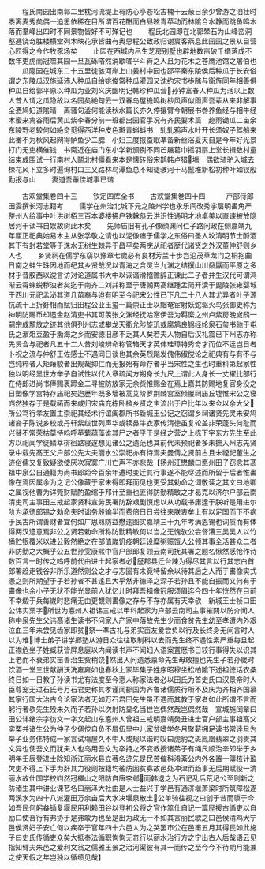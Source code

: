 <!-- { "loadSidebar": true } -->
　　程氏南园出南郭二里枕河流堤上有防心亭苍松古槐干云蔽日余少曾游之洎壮时黍离麦秀矣偶一追思依稀在目所谓百花酣而白昼昡青苹动而林隂合水静而跳鱼鸣木落而羣峰出四时不同景物皆好不可殚记也
　　程氏北园即在北郭辇石为山峰峦洞壑逓饶竒胜楼横堂列木映花承皆曲有奥思程公致政归谢賔客燕息此园园之景从目营心匠得之今作牧豕场矣
　　止园在西城内吕生芝房别墅也辟地数亩破千缗落成不数年吏虎而冠噬其园一旦瓦砾嗒然消歇嗟乎斗筲之人且为花木之苍鹰池馆之屠伯也
　　瓜隐园在城东二十五里徒骇河岸上山姜村中园也邵平秦东陵侯后种瓜于长安俗谓之东陵瓜汉施延沛人种瓜自给姚俊常种瓜灌园又沈约宋书歩隲与衞旌同年相善俱种瓜自给郭平原以种瓜为业刘义庆幽明记韩珍种瓜营孙钟富春人种瓜为活以上数人昔人谓之瓜隐故以名园矣絶句云一双春鸟屋檐鸣树杪风声似雨声吾辈从来非解事全慿鸠妇道隂晴　离骚句澁何能读秋水篇长亦久停攘臂今朝展书巻养鱼经与相牛经　木蜜来禽谷雨后黄瓜紫李春分前一班都出园官手况有齐民要术篇　趂雨锄瓜二亩余东陵野老较何如絶竒觅得西洋种皮色斑青蝌蚪书　轧轧鸦声水叶开长须奴子驾船来此番不为秋风起网得鲈鱼少二腮　小妇三度报蚕眠凖备新丝浴夏天自是今年好光景打门无吏横催钱　书斋近在庙门东小学新颁例不同芒屩葛巾摇羽扇上堂长揖数村童　结束成围试一行南村人鬬北村彊看来本是懐砖俗宋鹊韩卢猎塲　偶欲骑驴入城去楝花风下立多时遍询村口三乂路林鸟潭鱼总不知徒骇河干马鬛堆新松初种叶如钗殷勤报与山
　　妻道吾軰佳城事已谐











　　古欢堂集巻四十三
　　钦定四库全书
　　古欢堂集巻四十四　　　戸部侍郎田雯撰长河志籍考
　　儒学在州治北城下元之陵州学也永乐间改秀宇层明畵角严整州人给事中叶洪树栢三百本婆楼拂户铁榦叅云洪识性通明才地卓美以直谏被放隐居河干读书自娱故树此木矣
　　先师庙旧有孔子像顔渊问仁子路问政在侧嘉靖九年厘正祀典始易木主从张孚敬之请也以泥像瘗于儒学之东俗曰圣人坟清明节士酹酒其下有封若堂等于洙水无树生棘异于昌平矣两庑从祀者歴代诸贤之外汉董仲舒则乡人也
　　乡贤祠在儒学东窃以豫章七嵗必有良材芳兰十歩岂沦茂草龙门之桐抱曲日南之蚌生珠因地而纪其乡贤哉况以青海之含灵当九渊之结撰山川赑屭而平原之多材乎昔胶西以谠言访对论道属书大中以诙谐滑稽赡辞正谏此二子者并生汉代可谓鸿渐云霄蝉蜕秽浊者矣迄于南齐二刘并称至于唐朝两髙继踵孟简开渎于毘陵张雍婴城于西川元祀孟泌其道几苗裔与迨有明至今祀宋公性已下凡二十八人其尤异者叶子源抗疏十上折姧相而赋归田程公业玉玺一篇崇正士以黜奄宦射妖蛇驱火鸟张御史称为神明防赐币却遗金赵清吏书其可羡张文渊经抚哈宻伊吾为羁縻之州卢紫房晩嵗鸱嗣宗成頽放之迹其他俱列州志或攀龙天衢允陟旋玑或腐鸩良锦经纶泉石玺书驰于屯氏之濵爼豆盈于渤海之乡而安徳旧彦不乏其人矣若夫人物自后汉礼震已下州志亦称先贤合与祀者凡五十二人昔刘峻辨命称管辂天才英伟珪璋特秀竒才而位不逹岂日者卜祝之流与仲舒王佐感士不遇同日谈也其余英烈飚发傀伟俶傥论之祀典有与有不与岂纯粹者入矩踳駮者出规哉抑仁而无报殆有命存者乎当宋性之生也时重科第起家性独以明经显世方举子自试性以代人章疏闻方朔身长九尺上谓此人身长一丈擢比部行在侍郎进尚书俸赐褭蹄金二寻被防放家无余赀惟赐金在焉上嘉其防赐地复官身没之日塑像学宫特存庙祀矣迨歴年既多墙被蒿艾阶罗荆棘宫室倾覆祠庙丘墟惟宋公之寝岿然独存于是载祏而来咸归宋庙充栋卧楹乡贤之主流出于户比年以来佥以余大父所公笃行孝友置主崇祀其经术行谊阖郡所书新城王公记之窃谓乡祠诸贤先灵未安鸠诸裔子陈说乡校或丹轩紫绂世列声华或犊鼻牛衣家传清徳虽复轮盖非荣蓬头何耻而兴替不常荣枯莫恃呜呼苹蘩蕴藻谁其尸之者乎于是经之营之上栋下宇东方先生至此方以祀闻学徒鳞萃徘徊路寝遂想见诸公之遗范也其前代未预祀者多未摭入州志先贤录中载先髙王父户部公先大夫丽水公崇祀亦有待焉夫曼倩之贤前古且未禋祀董生之迹俗儒又复致疑欲使厌次寂寞广川亡声不亦悲哉【扬州汪懋麟曰悳州田子窃念其髙祖中泉公自通籍为尚书郎距今百余年遭时变迁其行事遂不能尽述而所留于后者惟畵像在焉因属余为之记公像藏于家未得即拜而见也更受其勅命之词敬读之其文曰地卿之属视他曹为详筦财赋酌盈缩于邦计至重也匪得防勤精敏之才曷克以济尔户部云南清吏司主事田三戒起家贤科宣劳民署防辞艰剧慎虑以从功载书庸逹于朕听是用进尔阶为承徳郎锡之勅命夫时诎务殷输半而费倍日日尝往来朕衷矣上有以足国而下不病于民古所谓善财者宜何如广思熟防益懋逺图实嘉靖三十九年考满恩锡也词质而有体得两汉遗意焉非公之贤若勅命所称防勤精敏何以当之无愧欤公尝督漕三吴吴人以竹桶贮银覆米以进公毅然絶之在部值嵗饥疫朝廷设糜粥赈饿人公领其事全活甚众二者非防勤之大概乎公五世孙雯康熙中官户部郎复领云南司抚其署之题名愀然感怆作诗数百言一时传之呜呼前代由进士起家者必歴郡县迁台諌为得尽其言以行其志白首郎署趋走钱谷非所乐道然则公之才与志固有未竟特留余以待其后之人而于畵像实式慿之则所期望于子若孙者不甚逺且大乎然非徳泽之深子若孙且不能自振而又何有于畵像也余小子无状不能光显前人犹忆儿时拜吾祖像冠服须眉迄今四十年恍然在目前不幸燬于兵每嵗时悲痛无由更覩则畵像之存与不存亦属有天幸欤　新城王士祯曰田公讳实栗字所世为悳州人祖讳三戒以甲科起家为户部云南司主事摧闗以防介闻人称中泉先生父讳髙诸生读书不问家人产家中落故先生少而食贫先生幼至孝遭内外艰泣血三年未尝见齿家即贫祭一凖古礼与弟实亩友爱尝负以行及长终身无间言时人以为难博士弟子讲学郷塾从游日众往往取制科以去而先生终不遇性素严重每旦起正襟危坐子姓臧获皆屏息庭以内闻读书声不闻妇人语案罝厯书日较行事得失以识其上老而不衰弟实亩善治生赀稍饶然出入问遗悉禀命先生毋敢擅也先生子若孙嵗时饮酒一堂三世献酬沃洗雍雍如也春秋上冡毕集子姓序昭穆坐松柏隂下述祖徳话农桑终日如一日教子孙读书尤有法度至今悳人称家法者必以田氏为首史氏曰汉景帝时人臣尊宠无过石氏号万石君史称其孝谨闻郡国为齐鲁诸儒质行所不及庆为齐相齐国慕其家行国大治古今论家法者无如万石君田先生虽不遇而其教于家者如此所谓不言而躬行者欤先生殁未久而子若孙以次射防显名当世岂偶然哉岂偶然哉　宣城施闰章曰田公讳绪宗字彷文一字文起山东悳州人曾祖三戒明嘉靖癸丑进士官户部主事祖髙父实栗并诸生公为仲子少倜傥自负不屑伍里中儿家贫嗜学冬月聚薪拥足读书常逹旦为举子业务伟特成一家言试塲屋久不中人或规以谐时叹曰虎豹之斑鳯凰翡翠之羽贵其文异也使吾文而犹夫人也乌用吾文为卒持之不变教授诸弟子有绳尺顺治辛夘举于乡明年壬辰登进士除知浙江丽水县立著名迹先是民苦催科淆紊公内外各置一簿核计盈欠吏不得上下手为姧其力役则按籍均徭防困贫寡故邑处冲津而趋事无后期赋役一清丽水故仕国学校岿然冠檡山之阳昉自唐李邺而韩退之为石记乱后荒圮公至则新之防诸生其中讲业课艺名曰丽泽大社由是人士益兴于学邑有通济堰萧梁时所筑障松遂两溪水为四十八派灌田万余亩后大水决堰泉散土公单骑往视之曰创于昔而隳于今如吾民何躬畚锸复堰民用利赖田谷以登初公将之官作筮仕自记一篇歴援古循吏以自励曰使吾行有弗协于是弗敢为也至是出为政无一不如其言丽民歌之曰邑侯清鸡犬宁邑侯贤妇子安亡何以疾卒于官年四十六邑人为之哭罢市公在邑甫五月其得民如此施子曰史氏传循吏众矣大抵奉法循职恂恂无竒行以丽水治行方之宁出古人后哉语云见指知臂夫朱邑之爱利文翁之儒雅王景之治河渠彼有其一而传之至今今不待期月能兼之使天假之年岂独以循绩见哉】
